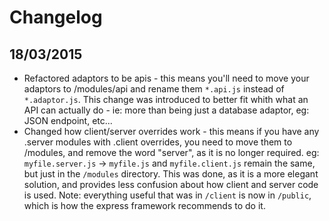 # Changelog

## 18/03/2015

* Refactored adaptors to be apis - this means you'll need to move your adaptors to /modules/api and rename them `*.api.js` instead of `*.adaptor.js`. This change was introduced to better fit whith what an API can actually do - ie: more than being just a database adaptor, eg: JSON endpoint, etc...
* Changed how client/server overrides work - this means if you have any .server modules with .client overrides, you need to move them to /modules, and remove the word "server", as it is no longer required. eg: `myfile.server.js` -> `myfile.js` and `myfile.client.js` remain the same, but just in the `/modules` directory. This was done, as it is a more elegant solution, and provides less confusion about how client and server code is used. Note: everything useful that was in `/client` is now in `/public`, which is how the express framework recommends to do it.